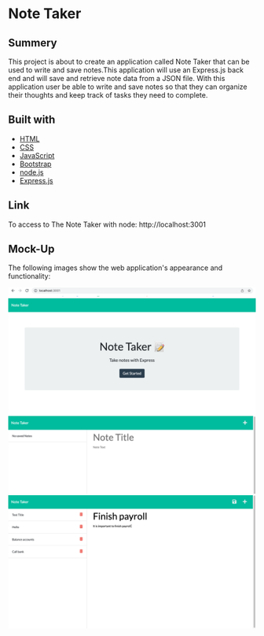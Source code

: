 # <Note-Taker>

# Note Taker

## Summery 
This project is about to create an application called Note Taker that can be used to write and save notes.This application will use an Express.js back end and will save and retrieve note data from a JSON file.
With this application user be able to write and save notes so that they can organize their thoughts and keep track of tasks they need to complete.

## Built with

 * [HTML](https://developer.mozilla.org/en-US/docs/Web/HTML)
 * [CSS](https://developer.mozilla.org/en-US/docs/Web/CSS)
 * [JavaScript](https://developer.mozilla.org/en-US/docs/Web/JavaScript)
 * [Bootstrap](https://getbootstrap.com/)
 * [node.js](https://nodejs.org/en/)
 * [Express.js](https://expressjs.com/)


## Link
 To access to The Note Taker with node: 
 http://localhost:3001


## Mock-Up
The following images show the web application's appearance and functionality:

![ScreenShot](assets/ScreenShot1.jpg)
![ScreenShot](assets/ScreenShot2.jpg)
![ScreenShot.](assets/ScreenShot3.jpg)
![ScreenShot](assets/ScreenShot4.jpg)
